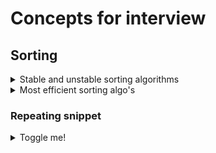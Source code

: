 # Concepts for interview

## Sorting
<details> <summary> Stable and unstable sorting algorithms</summary> Stable sorting algorithms preserve the relative order of equal elements, while unstable sorting algorithms don't. </details>
<details><summary>Most efficient sorting algo's</summary>There are two which run in N*logN. Merge and Heap sort. N*logN is the most effiecient so far, given random variety of numbers </details>



### Repeating snippet
<details><summary>Toggle me!</summary>Peek a boo!</details>
